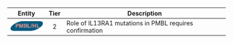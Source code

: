 |Entity|Tier|Description              |
|:----:|:----:|------------------------------|
|![PMBL](images/icons/PMBL_tier2.png) | 2 | Role of IL13RA1 mutations in PMBL requires confirmation|
